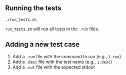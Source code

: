 ## Running the tests

```
./run_tests.sh
```

`run_tests.sh` will run all tests in the `.run` files.

## Adding a new test case

1. Add a `.run` file with the command to run (e.g., `1.run`)
1. Add a `.desc` file with the test name (e.g., `1.desc`)
1. Add a `.out` file with the expected stdout
